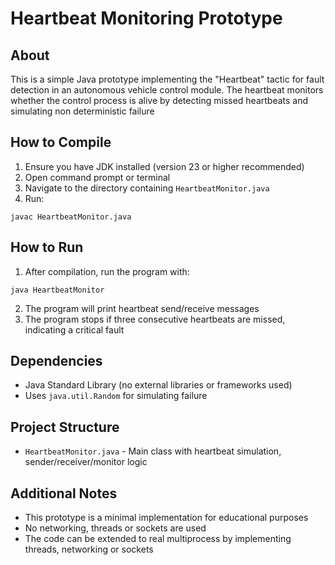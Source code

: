 # Heartbeat Monitoring Prototype

## About
This is a simple Java prototype implementing the "Heartbeat" tactic for fault detection in an autonomous vehicle control module. The heartbeat monitors whether the control process is alive by detecting missed heartbeats and simulating non deterministic failure

## How to Compile
1. Ensure you have JDK installed (version 23 or higher recommended)
2. Open command prompt or terminal
3. Navigate to the directory containing `HeartbeatMonitor.java`
4. Run:

```javac HeartbeatMonitor.java```

## How to Run
1. After compilation, run the program with:

```java HeartbeatMonitor```

2. The program will print heartbeat send/receive messages
3. The program stops if three consecutive heartbeats are missed, indicating a critical fault

## Dependencies
- Java Standard Library (no external libraries or frameworks used)
- Uses `java.util.Random` for simulating failure

## Project Structure
- `HeartbeatMonitor.java` - Main class with heartbeat simulation, sender/receiver/monitor logic

## Additional Notes
- This prototype is a minimal implementation for educational purposes
- No networking, threads or sockets are used
- The code can be extended to real multiprocess by implementing threads, networking or sockets
